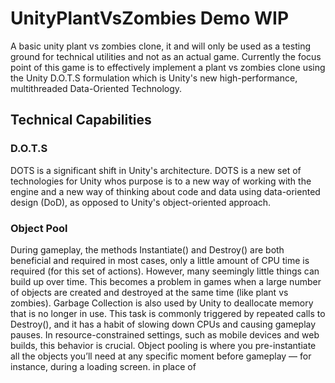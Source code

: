 # UnityPlantVsZombies Demo WIP
A basic unity plant vs zombies clone, it and will only be used as a testing ground for technical utilities and not as an actual game. Currently the focus point of this game is to effectively implement a plant vs zombies clone using the Unity D.O.T.S formulation which is Unity's new high-performance, multithreaded Data-Oriented Technology.

## Technical Capabilities

### D.O.T.S
DOTS is a significant shift in Unity's architecture. DOTS is a new set of technologies for Unity whos purpose is to a new way of working with the engine and a new way of thinking about code and data using data-oriented design (DoD), as opposed to Unity's object-oriented approach.

### Object Pool
During gameplay, the methods Instantiate() and Destroy() are both beneficial and required in most cases, only a little amount of CPU time is required (for this set of actions).
However, many seemingly little things can build up over time. This becomes a problem in games when a large number of objects are created and destroyed at the same time (like plant vs zombies). Garbage Collection is also used by Unity to deallocate memory that is no longer in use. This task is commonly triggered by repeated calls to Destroy(), and it has a habit of slowing down CPUs and causing gameplay pauses. In resource-constrained settings, such as mobile devices and web builds, this behavior is crucial. Object pooling is where you pre-instantiate all the objects you’ll need at any specific moment before gameplay — for instance, during a loading screen. in place of

